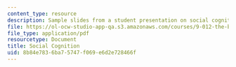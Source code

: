 ```yaml
---
content_type: resource
description: Sample slides from a student presentation on social cognition.
file: https://ol-ocw-studio-app-qa.s3.amazonaws.com/courses/9-012-the-brain-and-cognitive-sciences-ii-spring-2006/8b84e7836ba75747f069e6d2e728466f_ntwarog_presenta.pdf
file_type: application/pdf
resourcetype: Document
title: Social Cognition
uid: 8b84e783-6ba7-5747-f069-e6d2e728466f
---
```

